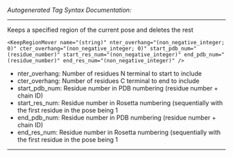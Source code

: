 _Autogenerated Tag Syntax Documentation:_

---
Keeps a specified region of the current pose and deletes the rest

```
<KeepRegionMover name="(string)" nter_overhang="(non_negative_integer; 0)" cter_overhang="(non_negative_integer; 0)" start_pdb_num="(residue_number)" start_res_num="(non_negative_integer)" end_pdb_num="(residue_number)" end_res_num="(non_negative_integer)" />
```

-   nter_overhang: Number of residues N terminal to start to include
-   cter_overhang: Number of residues C terminal to end to include
-   start_pdb_num: Residue number in PDB numbering (residue number + chain ID)
-   start_res_num: Residue number in Rosetta numbering (sequentially with the first residue in the pose being 1
-   end_pdb_num: Residue number in PDB numbering (residue number + chain ID)
-   end_res_num: Residue number in Rosetta numbering (sequentially with the first residue in the pose being 1

---
